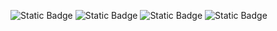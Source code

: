 ![Static Badge](https://img.shields.io/badge/C-00599C?style=for-the-badge&logo=c&logoColor=white)
![Static Badge](https://img.shields.io/badge/Python-%23FFD43B?logo=Python)
![Static Badge](https://img.shields.io/badge/JavaScript-black?logo=JavaScript&logoColor=%23f7df1e)
![Static Badge](https://img.shields.io/badge/AbdullahHR10-%230359AE?logo=Github&logoColor=%23000000)


